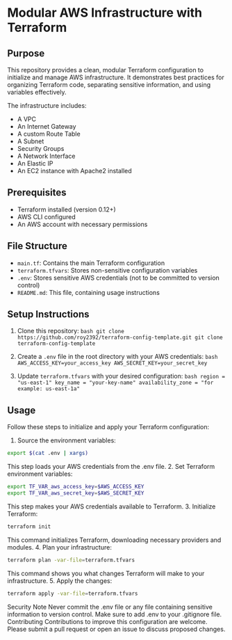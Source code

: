 # Modular AWS Infrastructure with Terraform

## Purpose

This repository provides a clean, modular Terraform configuration to initialize and manage AWS infrastructure. It demonstrates best practices for organizing Terraform code, separating sensitive information, and using variables effectively.

The infrastructure includes:
- A VPC
- An Internet Gateway
- A custom Route Table
- A Subnet
- Security Groups
- A Network Interface
- An Elastic IP
- An EC2 instance with Apache2 installed

## Prerequisites

- Terraform installed (version 0.12+)
- AWS CLI configured
- An AWS account with necessary permissions

## File Structure

- `main.tf`: Contains the main Terraform configuration
- `terraform.tfvars`: Stores non-sensitive configuration variables
- `.env`: Stores sensitive AWS credentials (not to be committed to version control)
- `README.md`: This file, containing usage instructions

## Setup Instructions

1. Clone this repository:
        ```bash
        git clone https://github.com/roy2392/terraform-config-template.git
        git clone terraform-config-template
        ```


2. Create a `.env` file in the root directory with your AWS credentials:
        ```bash
        AWS_ACCESS_KEY=your_access_key
        AWS_SECRET_KEY=your_secret_key
        ```

3. Update `terraform.tfvars` with your desired configuration:
        ```bash
        region = "us-east-1"
        key_name = "your-key-name"
        availability_zone = "for example: us-east-1a"
        ```

## Usage

Follow these steps to initialize and apply your Terraform configuration:

1. Source the environment variables:
```bash
export $(cat .env | xargs)
```
This step loads your AWS credentials from the .env file.
2. Set Terraform environment variables:
```bash
export TF_VAR_aws_access_key=$AWS_ACCESS_KEY
export TF_VAR_aws_secret_key=$AWS_SECRET_KEY
```
This step makes your AWS credentials available to Terraform.
3. Initialize Terraform:
```bash
terraform init
```
This command initializes Terraform, downloading necessary providers and modules.
4. Plan your infrastructure:
```bash
terraform plan -var-file=terraform.tfvars
```
This command shows you what changes Terraform will make to your infrastructure.
5. Apply the changes:
```bash
terraform apply -var-file=terraform.tfvars
```
Security Note
Never commit the .env file or any file containing sensitive information to version control. Make sure to add .env to your .gitignore file.
Contributing
Contributions to improve this configuration are welcome. Please submit a pull request or open an issue to discuss proposed changes.








        



